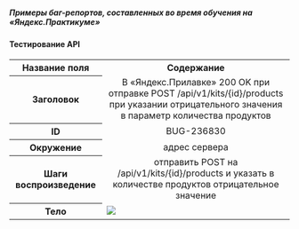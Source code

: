 ##### Примеры баг-репортов, составленных во время обучения на  «Яндекс.Практикуме» 

<h4> Тестирование API </h4>

<table> 
<tr>
	    <th>Название поля</th>
	    <th>Содержание</th>
</tr >
	<tr >
	    <th valign="middle" align="center" rowspan="1"> Заголовок </th>
	    <td valign="middle" align="center">В «Яндекс.Прилавке» 200 OK при отправке POST /api/v1/kits/{id}/products при указании отрицательного значения в параметр количества продуктов </td>
    <tr >
	    <th valign="middle" align="center" rowspan="1"> ID </th>
	    <td valign="middle" align="center">BUG-236830 </td>
	</tr>
    <tr >
	    <th valign="middle" align="center" rowspan="1"> Окружение </th>
	    <td valign="middle" align="center"> адрес сервера </td>
	</tr>
    <tr >
	    <th valign="middle" align="center" rowspan="1"> Шаги воспроизведение </th>
	    <td valign="middle" align="center"> отправить POST на /api/v1/kits/{id}/products и указать в количестве продуктов отрицательное значение
    </td>
    <tr >
	    <th valign="middle" align="center" rowspan="1"> Тело </th>
	    <td> <img src="адрес картинки в формате gif, png, jpeg"></td>
	</tr>
</table>
